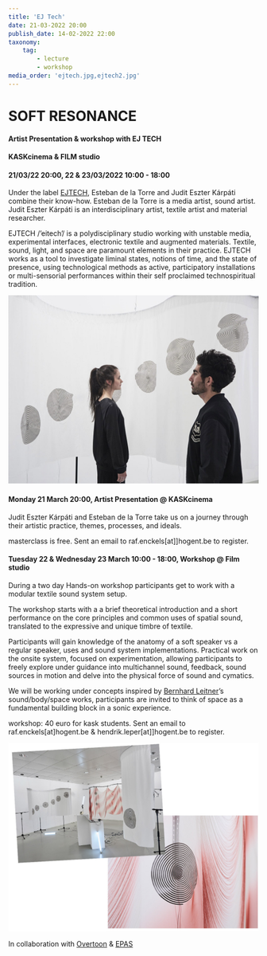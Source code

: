 ```yaml
---
title: 'EJ Tech'
date: 21-03-2022 20:00
publish_date: 14-02-2022 22:00
taxonomy:
    tag:
        - lecture
        - workshop
media_order: 'ejtech.jpg,ejtech2.jpg'
---
```

# SOFT RESONANCE
#### Artist Presentation & workshop with EJ TECH
#### KASKcinema & FILM studio
#### 21/03/22 20:00, 22 & 23/03/2022 10:00 - 18:00
Under the label [EJTECH](https://ejtech.studio/), Esteban de la Torre and Judit Eszter Kárpáti combine their know-how. Esteban de la Torre is a media artist, sound artist. Judit Eszter Kárpáti is an interdisciplinary artist, textile artist and material researcher.

EJTECH /’eitech’/ is a polydisciplinary studio working with unstable media, experimental interfaces, electronic textile and augmented materials. Textile, sound, light, and space are paramount elements in their practice. EJTECH works as a tool to investigate liminal states, notions of time, and the state of presence, using technological methods as active, participatory installations or multi-sensorial performances within their self proclaimed technospiritual tradition.

![](ejtech.jpg)

#### Monday 21 March 20:00, Artist Presentation @ KASKcinema
Judit Eszter Kárpáti and Esteban de la Torre take us on a journey through their artistic practice, themes, processes, and ideals.

masterclass is free. Sent an email to raf.enckels[at]]hogent.be to register.

#### Tuesday 22 & Wednesday 23 March 10:00 - 18:00,	Workshop @ Film studio
During a two day Hands-on workshop participants get to work with a modular textile sound system setup.

The workshop starts with a a brief theoretical introduction and a short performance on the core principles and common uses of spatial sound, translated to the expressive and unique timbre of textile.

Participants will gain knowledge of the anatomy of a soft speaker vs a regular speaker, uses and sound system implementations. Practical work on the onsite system, focused on experimentation, allowing participants to freely explore under guidance into multichannel sound, feedback, sound sources in motion and delve into the physical force of sound and cymatics.

We will be working under concepts inspired by [Bernhard Leitner](https://www.bernhardleitner.at/en)’s sound/body/space works, participants are invited to think of space as a fundamental building block in a sonic experience.

workshop: 40 euro for kask students. Sent an email to raf.enckels[at]hogent.be & hendrik.leper[at]]hogent.be to register.

![](ejtech2.jpg)

In collaboration with [Overtoon](https://www.overtoon.org/) & [EPAS](https://www.epasound.org/)
